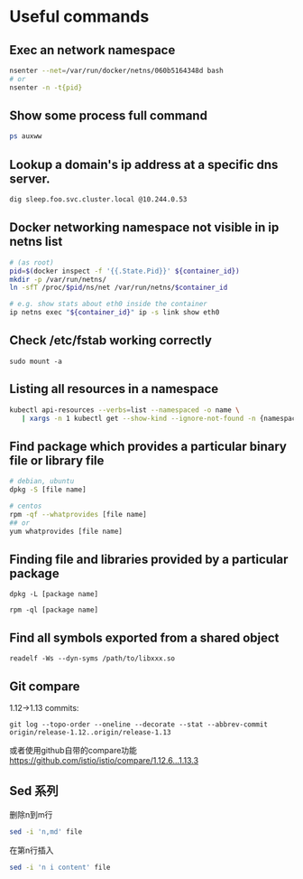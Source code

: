# Useful commands

## Exec an network namespace
```bash
nsenter --net=/var/run/docker/netns/060b5164348d bash
# or
nsenter -n -t{pid}
```

## Show some process full command
```bash
ps auxww
```

## Lookup a domain's ip address at a specific dns server.
```bash
dig sleep.foo.svc.cluster.local @10.244.0.53
```

## Docker networking namespace not visible in ip netns list
```bash
# (as root)
pid=$(docker inspect -f '{{.State.Pid}}' ${container_id})
mkdir -p /var/run/netns/
ln -sfT /proc/$pid/ns/net /var/run/netns/$container_id

# e.g. show stats about eth0 inside the container
ip netns exec "${container_id}" ip -s link show eth0
```

## Check /etc/fstab working correctly
```
sudo mount -a
```

## Listing all resources in a namespace
```bash
kubectl api-resources --verbs=list --namespaced -o name \
   | xargs -n 1 kubectl get --show-kind --ignore-not-found -n {namespace}
```

## Find package which provides a particular binary file or library file

```bash
# debian, ubuntu
dpkg -S [file name]

# centos
rpm -qf --whatprovides [file name]
## or
yum whatprovides [file name]
```

## Finding file and libraries provided by a particular package

```
dpkg -L [package name]

rpm -ql [package name]
```

## Find all symbols exported from a shared object

```
readelf -Ws --dyn-syms /path/to/libxxx.so
```

## Git compare

1.12→1.13 commits:
```
git log --topo-order --oneline --decorate --stat --abbrev-commit origin/release-1.12..origin/release-1.13
```
或者使用github自带的compare功能
https://github.com/istio/istio/compare/1.12.6...1.13.3

## Sed 系列

删除n到m行

```bash
sed -i 'n,md' file
```

在第n行插入

```bash
sed -i 'n i content' file
```
